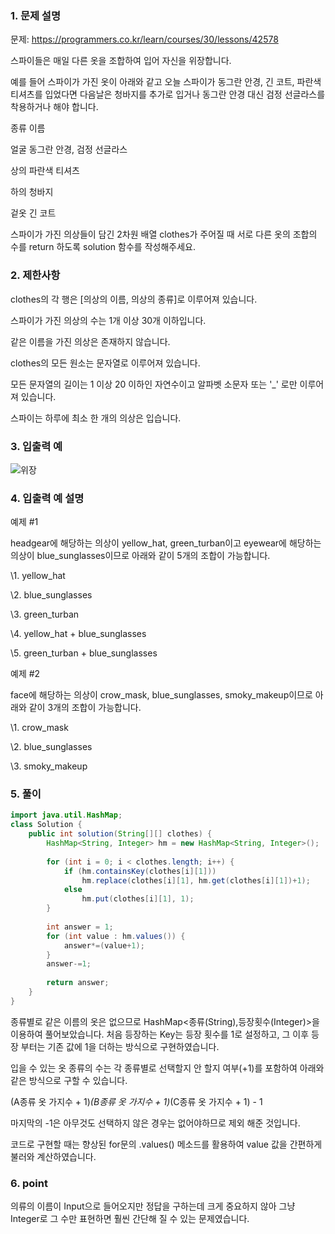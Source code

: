 ### 1. 문제 설명

문제: https://programmers.co.kr/learn/courses/30/lessons/42578

스파이들은 매일 다른 옷을 조합하여 입어 자신을 위장합니다.



예를 들어 스파이가 가진 옷이 아래와 같고 오늘 스파이가 동그란 안경, 긴 코트, 파란색 티셔츠를 입었다면 다음날은 청바지를 추가로 입거나 동그란 안경 대신 검정 선글라스를 착용하거나 해야 합니다.



종류	이름

얼굴	동그란 안경, 검정 선글라스

상의	파란색 티셔츠

하의	청바지

겉옷	긴 코트

스파이가 가진 의상들이 담긴 2차원 배열 clothes가 주어질 때 서로 다른 옷의 조합의 수를 return 하도록 solution 함수를 작성해주세요.





### 2. 제한사항

clothes의 각 행은 [의상의 이름, 의상의 종류]로 이루어져 있습니다.

스파이가 가진 의상의 수는 1개 이상 30개 이하입니다.

같은 이름을 가진 의상은 존재하지 않습니다.

clothes의 모든 원소는 문자열로 이루어져 있습니다.

모든 문자열의 길이는 1 이상 20 이하인 자연수이고 알파벳 소문자 또는 '_' 로만 이루어져 있습니다.

스파이는 하루에 최소 한 개의 의상은 입습니다.

### 3. 입출력 예

![위장](C:/Users/user/Desktop/TIL/md-images/%EC%9C%84%EC%9E%A5.png)



### 4. 입출력 예 설명

예제 #1

headgear에 해당하는 의상이 yellow_hat, green_turban이고 eyewear에 해당하는 의상이 blue_sunglasses이므로 아래와 같이 5개의 조합이 가능합니다.



\1. yellow_hat

\2. blue_sunglasses

\3. green_turban

\4. yellow_hat + blue_sunglasses

\5. green_turban + blue_sunglasses



예제 #2

face에 해당하는 의상이 crow_mask, blue_sunglasses, smoky_makeup이므로 아래와 같이 3개의 조합이 가능합니다.



\1. crow_mask

\2. blue_sunglasses

\3. smoky_makeup



### 5. 풀이

```java
import java.util.HashMap;
class Solution {
    public int solution(String[][] clothes) {
        HashMap<String, Integer> hm = new HashMap<String, Integer>();
 
        for (int i = 0; i < clothes.length; i++) {
            if (hm.containsKey(clothes[i][1]))
                hm.replace(clothes[i][1], hm.get(clothes[i][1])+1);
            else
                hm.put(clothes[i][1], 1);
        }
 
        int answer = 1;
        for (int value : hm.values()) {
            answer*=(value+1);
        }
        answer-=1;
 
        return answer;
    }
}
```

종류별로 같은 이름의 옷은 없으므로 HashMap<종류(String),등장횟수(Integer)>을 이용하여 풀어보았습니다. 처음 등장하는 Key는 등장 횟수를 1로 설정하고, 그 이후 등장 부터는 기존 값에 1을 더하는 방식으로 구현하였습니다.



입을 수 있는 옷 종류의 수는 각 종류별로 선택할지 안 할지 여부(+1)를 포함하여 아래와 같은 방식으로 구할 수 있습니다.



(A종류 옷 가지수 + 1)*(B종류 옷 가지수 + 1)*(C종류 옷 가지수 + 1) - 1

마지막의 -1은 아무것도 선택하지 않은 경우는 없어야하므로 제외 해준 것입니다.

코드로 구현할 때는 향상된 for문의 .values() 메소드를 활용하여 value 값을 간편하게 불러와 계산하였습니다.

### 6. point

의류의 이름이 Input으로 들어오지만 정답을 구하는데 크게 중요하지 않아 그냥 Integer로 그 수만 표현하면 훨씬 간단해 질 수 있는 문제였습니다.  